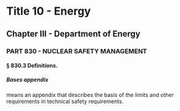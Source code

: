 
# Title 10 - Energy
## Chapter III - Department of Energy
### PART 830 - NUCLEAR SAFETY MANAGEMENT
#### § 830.3 Definitions.
##### Bases appendix

means an appendix that describes the basis of the limits and other requirements in technical safety requirements.
